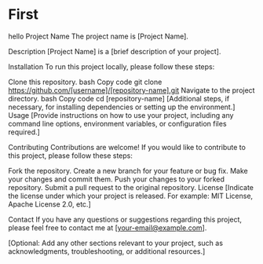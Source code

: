 # First
hello
Project Name
The project name is [Project Name].

Description
[Project Name] is a [brief description of your project].

Installation
To run this project locally, please follow these steps:

Clone this repository.
bash
Copy code
git clone https://github.com/[username]/[repository-name].git
Navigate to the project directory.
bash
Copy code
cd [repository-name]
[Additional steps, if necessary, for installing dependencies or setting up the environment.]
Usage
[Provide instructions on how to use your project, including any command line options, environment variables, or configuration files required.]

Contributing
Contributions are welcome! If you would like to contribute to this project, please follow these steps:

Fork the repository.
Create a new branch for your feature or bug fix.
Make your changes and commit them.
Push your changes to your forked repository.
Submit a pull request to the original repository.
License
[Indicate the license under which your project is released. For example: MIT License, Apache License 2.0, etc.]

Contact
If you have any questions or suggestions regarding this project, please feel free to contact me at [your-email@example.com].

[Optional: Add any other sections relevant to your project, such as acknowledgments, troubleshooting, or additional resources.]
